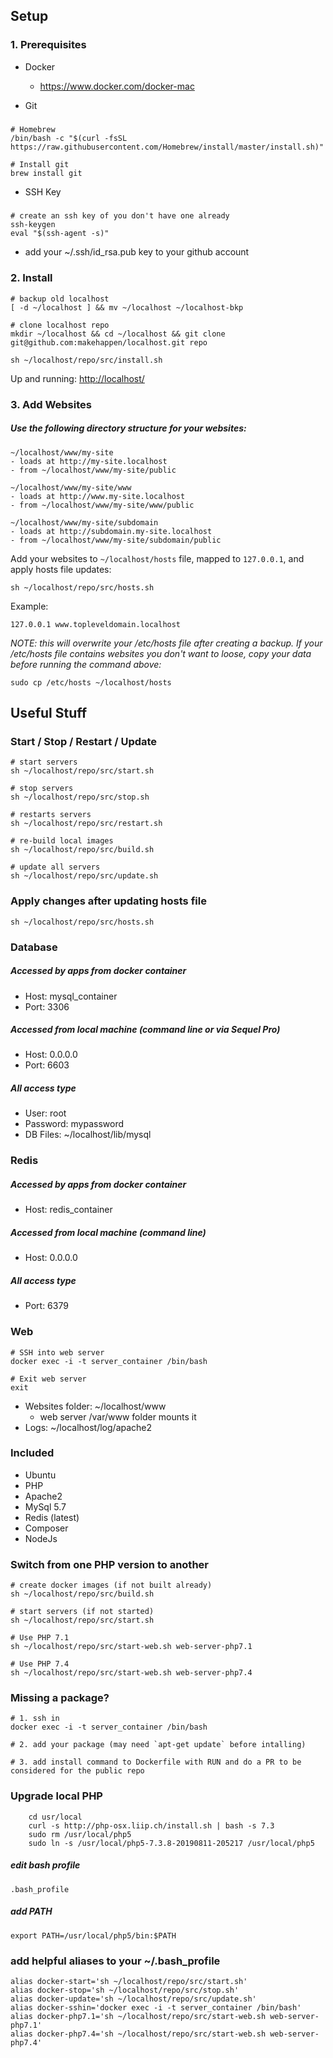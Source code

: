 ## Setup

### 1. Prerequisites
  * Docker
    - https://www.docker.com/docker-mac

  * Git
#####
    # Homebrew
    /bin/bash -c "$(curl -fsSL https://raw.githubusercontent.com/Homebrew/install/master/install.sh)"
    
    # Install git
    brew install git

  * SSH Key
#####  
    # create an ssh key of you don't have one already
    ssh-keygen
    eval "$(ssh-agent -s)"
    
  * add your ~/.ssh/id_rsa.pub key to your github account

### 2. Install
    # backup old localhost
    [ -d ~/localhost ] && mv ~/localhost ~/localhost-bkp
     
    # clone localhost repo
    mkdir ~/localhost && cd ~/localhost && git clone git@github.com:makehappen/localhost.git repo

    sh ~/localhost/repo/src/install.sh

Up and running: [http://localhost/](http://localhost/)

### 3. Add Websites

##### Use the following directory structure for your websites:
  
    ~/localhost/www/my-site
    - loads at http://my-site.localhost
    - from ~/localhost/www/my-site/public
    
    ~/localhost/www/my-site/www
    - loads at http://www.my-site.localhost
    - from ~/localhost/www/my-site/www/public
    
    ~/localhost/www/my-site/subdomain
    - loads at http://subdomain.my-site.localhost
    - from ~/localhost/www/my-site/subdomain/public
    
Add your websites to `~/localhost/hosts` file, mapped to `127.0.0.1`, and apply hosts file updates:
        
    sh ~/localhost/repo/src/hosts.sh

Example:

    127.0.0.1 www.topleveldomain.localhost

_NOTE: this will overwrite your /etc/hosts file after creating a backup.
If your /etc/hosts file contains websites you don't want to loose, copy your data before running the command above:_

	sudo cp /etc/hosts ~/localhost/hosts

## Useful Stuff

### Start / Stop / Restart / Update
    # start servers
    sh ~/localhost/repo/src/start.sh
    
    # stop servers
    sh ~/localhost/repo/src/stop.sh
    
    # restarts servers
    sh ~/localhost/repo/src/restart.sh
    
    # re-build local images
    sh ~/localhost/repo/src/build.sh

    # update all servers
    sh ~/localhost/repo/src/update.sh

### Apply changes after updating hosts file
    sh ~/localhost/repo/src/hosts.sh

### Database
##### Accessed by apps from docker container
  * Host: mysql_container
  * Port: 3306
  
##### Accessed from local machine (command line or via Sequel Pro)
  * Host: 0.0.0.0
  * Port: 6603
  
##### All access type  
  * User: root
  * Password: mypassword
  * DB Files: ~/localhost/lib/mysql

### Redis
##### Accessed by apps from docker container
  * Host: redis_container
  
##### Accessed from local machine (command line)
  * Host: 0.0.0.0

##### All access type
  * Port: 6379

### Web
    # SSH into web server
    docker exec -i -t server_container /bin/bash

    # Exit web server
    exit
    
  * Websites folder: ~/localhost/www
    * web server /var/www folder mounts it
  * Logs: ~/localhost/log/apache2
    
### Included

  * Ubuntu 
  * PHP
  * Apache2
  * MySql 5.7
  * Redis (latest)
  * Composer
  * NodeJs

### Switch from one PHP version to another
    # create docker images (if not built already)
    sh ~/localhost/repo/src/build.sh
    
    # start servers (if not started)
    sh ~/localhost/repo/src/start.sh
    
    # Use PHP 7.1
    sh ~/localhost/repo/src/start-web.sh web-server-php7.1
    
    # Use PHP 7.4
    sh ~/localhost/repo/src/start-web.sh web-server-php7.4

### Missing a package?
    # 1. ssh in
    docker exec -i -t server_container /bin/bash
    
    # 2. add your package (may need `apt-get update` before intalling)

    # 3. add install command to Dockerfile with RUN and do a PR to be considered for the public repo
    
### Upgrade local PHP        
        cd usr/local
        curl -s http://php-osx.liip.ch/install.sh | bash -s 7.3
        sudo rm /usr/local/php5
        sudo ln -s /usr/local/php5-7.3.8-20190811-205217 /usr/local/php5

##### edit bash profile
    .bash_profile

##### add PATH
    export PATH=/usr/local/php5/bin:$PATH

### add helpful aliases to your ~/.bash_profile
    alias docker-start='sh ~/localhost/repo/src/start.sh'
    alias docker-stop='sh ~/localhost/repo/src/stop.sh'
    alias docker-update='sh ~/localhost/repo/src/update.sh'
    alias docker-sshin='docker exec -i -t server_container /bin/bash'
    alias docker-php7.1='sh ~/localhost/repo/src/start-web.sh web-server-php7.1'
    alias docker-php7.4='sh ~/localhost/repo/src/start-web.sh web-server-php7.4'
